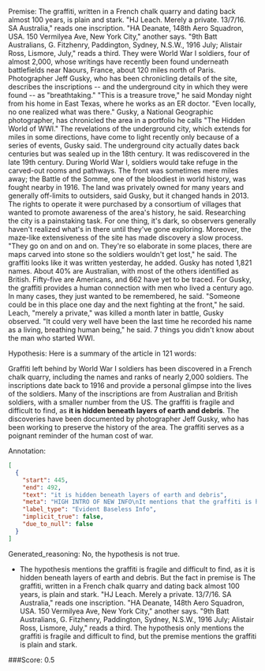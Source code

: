 
Premise:
The graffiti, written in a French chalk quarry and dating back almost 100 years, is plain and stark. "HJ Leach. Merely a private. 13/7/16. SA Australia," reads one inscription. "HA Deanate, 148th Aero Squadron, USA. 150 Vermilyea Ave, New York City," another says. "9th Batt Australians, G. Fitzhenry, Paddington, Sydney, N.S.W., 1916 July; Alistair Ross, Lismore, July," reads a third. They were World War I soldiers, four of almost 2,000, whose writings have recently been found underneath battlefields near Naours, France, about 120 miles north of Paris. Photographer Jeff Gusky, who has been chronicling details of the site, describes the inscriptions -- and the underground city in which they were found -- as "breathtaking." "This is a treasure trove," he said Monday night from his home in East Texas, where he works as an ER doctor. "Even locally, no one realized what was there." Gusky, a National Geographic photographer, has chronicled the area in a portfolio he calls "The Hidden World of WWI." The revelations of the underground city, which extends for miles in some directions, have come to light recently only because of a series of events, Gusky said. The underground city actually dates back centuries but was sealed up in the 18th century. It was rediscovered in the late 19th century. During World War I, soldiers would take refuge in the carved-out rooms and pathways. The front was sometimes mere miles away; the Battle of the Somme, one of the bloodiest in world history, was fought nearby in 1916. The land was privately owned for many years and generally off-limits to outsiders, said Gusky, but it changed hands in 2013. The rights to operate it were purchased by a consortium of villages that wanted to promote awareness of the area's history, he said. Researching the city is a painstaking task. For one thing, it's dark, so observers generally haven't realized what's in there until they've gone exploring. Moreover, the maze-like extensiveness of the site has made discovery a slow process. "They go on and on and on. They're so elaborate in some places, there are maps carved into stone so the soldiers wouldn't get lost," he said. The graffiti looks like it was written yesterday, he added. Gusky has noted 1,821 names. About 40% are Australian, with most of the others identified as British. Fifty-five are Americans, and 662 have yet to be traced. For Gusky, the graffiti provides a human connection with men who lived a century ago. In many cases, they just wanted to be remembered, he said. "Someone could be in this place one day and the next fighting at the front," he said. Leach, "merely a private," was killed a month later in battle, Gusky observed. "It could very well have been the last time he recorded his name as a living, breathing human being," he said. 7 things you didn't know about the man who started WWI.


Hypothesis:
Here is a summary of the article in 121 words:

Graffiti left behind by World War I soldiers has been discovered in a French chalk quarry, including the names and ranks of nearly 2,000 soldiers. The inscriptions date back to 1916 and provide a personal glimpse into the lives of the soldiers. Many of the inscriptions are from Australian and British soldiers, with a smaller number from the US. The graffiti is fragile and difficult to find, as **it is hidden beneath layers of earth and debris**. The discoveries have been documented by photographer Jeff Gusky, who has been working to preserve the history of the area. The graffiti serves as a poignant reminder of the human cost of war.

Annotation:
```json
[
  {
    "start": 445,
    "end": 492,
    "text": "it is hidden beneath layers of earth and debris",
    "meta": "HIGH INTRO OF NEW INFO\nIt mentions that the graffiti is hidden beneath layers of earth and debris, which is not mentioned in the original source.",
    "label_type": "Evident Baseless Info",
    "implicit_true": false,
    "due_to_null": false
  }
]
```

Generated_reasoning:
No, the hypothesis is not true. 
- The hypothesis mentions the graffiti is fragile and difficult to find, as it is hidden beneath layers of earth and debris. But the fact in premise is The graffiti, written in a French chalk quarry and dating back almost 100 years, is plain and stark. "HJ Leach. Merely a private. 13/7/16. SA Australia," reads one inscription. "HA Deanate, 148th Aero Squadron, USA. 150 Vermilyea Ave, New York City," another says. "9th Batt Australians, G. Fitzhenry, Paddington, Sydney, N.S.W., 1916 July; Alistair Ross, Lismore, July," reads a third. The hypothesis only mentions the graffiti is fragile and difficult to find, but the premise mentions the graffiti is plain and stark.

###Score:
0.5
